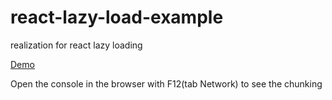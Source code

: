 # react-lazy-load-example
realization for react lazy loading


[Demo](https://react-router-lazy-load.firebaseapp.com/)

Open the console in the browser with F12(tab Network) to see the chunking
